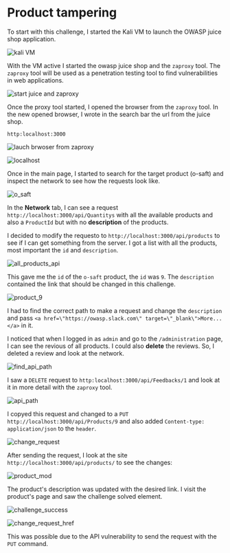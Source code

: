 # Product tampering
To start with this challenge, I started the Kali VM to launch the OWASP juice shop application.

![kali VM](imgs/tamp_kali_vm.png)

With the VM active I started the owasp juice shop and the `zaproxy` tool. The `zaproxy` tool will be used as a penetration testing tool to find vulnerabilities in web applications.

![start juice and zaproxy](imgs/tamp_start_app_zarp.png)

Once the proxy tool started, I opened the browser from the `zaproxy` tool. In the new opened browser, I wrote in the search bar the url from the juice shop.

```
http:localhost:3000
```

![lauch brwoser from zaproxy](imgs/tamp_brwser_lauch.png)

![localhost](imgs/juice_sh_localhost.png)

Once in the main page, I started to search for the target product (o-saft) and inspect the network to see how the requests look like.

![o_saft](imgs/check_network.png)

In the __Network__ tab, I can see a request `http://localhost:3000/api/Quantitys` with all the available products and also a `ProductId` but with no __description__ of the products.

I decided to modify the requesto to `http://localhost:3000/api/products` to see if I can get something from the server. I got a list with all the products, most important the `id` and `description`.

![all_products_api](imgs/check_products_api.png)

This gave me the `id` of the `o-saft` product, the `id` was `9`. The `description` contained the link that should be changed in this challenge. 

![product_9](imgs/product_id.png)

I had to find the correct path to make a request and change the `description` and pass `<a href=\"https://owasp.slack.com\" target=\"_blank\">More...</a>` in it. 

I noticed that when I logged in as `admin` and go to the `/administration` page, I can see the revious of all products. I could also __delete__ the reviews. So, I deleted a review and look at the network. 


![find_api_path](imgs/find_api_path.png)

I saw a `DELETE` request to `http:localhost:3000/api/Feedbacks/1` and look at it in more detail with the `zaproxy` tool.

![api_path](imgs/get_api_path.png)

I copyed this request and changed to a `PUT http://localhost:3000/api/Products/9` and also added `Content-type: application/json` to the `header`.

![change_request](imgs/put_req_to_id_9.png)

After sending the request, I look at the site `http://localhost:3000/api/products/` to see the changes:

![product_mod](imgs/check_api_products.png)

The product's description was updated with the desired link. I visit the product's page and saw the challenge solved element. 

![challenge_success](imgs/chellenge_success.png)

![change_request_href](imgs/href_changed.png)

This was possible due to the API vulnerability to send the request with the `PUT` command.
